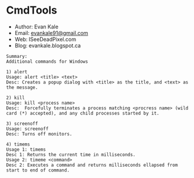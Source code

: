 CmdTools
=========
- Author: Evan Kale
- Email: evankale91@gmail.com
- Web: ISeeDeadPixel.com
- Blog: evankale.blogspot.ca

```
Summary:
Additional commands for Windows

1) alert
Usage: alert <title> <text>
Desc: Creates a popup dialog with <title> as the title, and <text> as the message.

2) kill
Usage: kill <process name>
Desc:  Forcefully terminates a process matching <procress name> (wild card (*) accepted), and any child processes started by it.

3) screenoff
Usage: screenoff
Desc: Turns off monitors.

4) timems
Usage 1: timems
Desc 1: Returns the current time in milliseconds.
Usage 2: timeme <command>
Desc 2: Executes a command and returns milliseconds ellapsed from start to end of command.
```